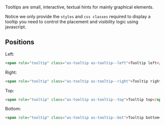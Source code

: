 Tooltips are small, interactive, textual hints for mainly graphical elements.

Notice we only provide the `styles` and `css classes` required to display a tooltip you need to control the placement
and visibility logic using javascript.


## Positions

Left:

```html
<span role="tooltip" class="as-tooltip as-tooltip--left">Tooltip left</span>
```

Right:

```html
<span role="tooltip" class="as-tooltip as-tooltip--right">Tooltip right</span>
```

Top:

```html
<span role="tooltip" class="as-tooltip as-tooltip--top">Tooltip top</span>
```

Bottom:

```html
<span role="tooltip" class="as-tooltip as-tooltip--bot">Tooltip bottom</span>
```